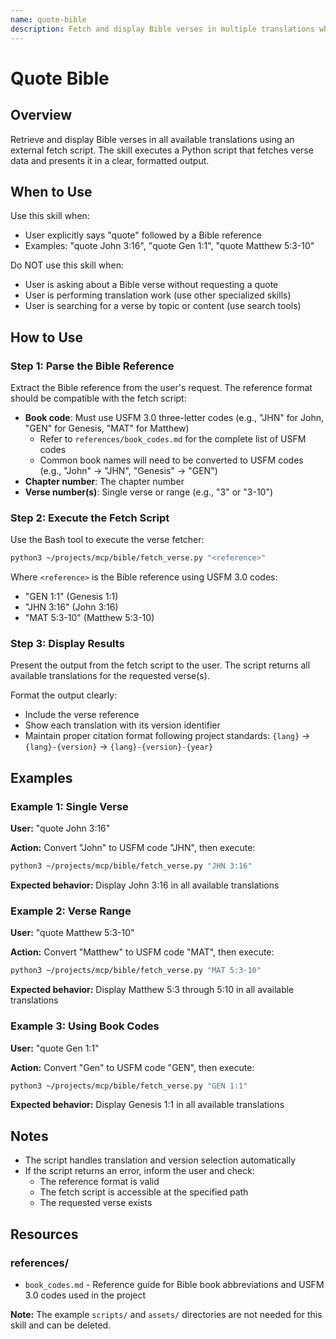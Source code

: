 ```yaml
---
name: quote-bible
description: Fetch and display Bible verses in multiple translations when users explicitly request to quote a specific verse or passage. This skill should be used when users say "quote" followed by a Bible reference (e.g., "quote John 3:16" or "quote Matthew 5:3-10"). The skill retrieves verses using an external Python script and displays all available translations.
---
```


# Quote Bible

## Overview

Retrieve and display Bible verses in all available translations using an external fetch script. The skill executes a Python script that fetches verse data and presents it in a clear, formatted output.

## When to Use

Use this skill when:
- User explicitly says "quote" followed by a Bible reference
- Examples: "quote John 3:16", "quote Gen 1:1", "quote Matthew 5:3-10"

Do NOT use this skill when:
- User is asking about a Bible verse without requesting a quote
- User is performing translation work (use other specialized skills)
- User is searching for a verse by topic or content (use search tools)

## How to Use

### Step 1: Parse the Bible Reference

Extract the Bible reference from the user's request. The reference format should be compatible with the fetch script:
- **Book code**: Must use USFM 3.0 three-letter codes (e.g., "JHN" for John, "GEN" for Genesis, "MAT" for Matthew)
  - Refer to `references/book_codes.md` for the complete list of USFM codes
  - Common book names will need to be converted to USFM codes (e.g., "John" → "JHN", "Genesis" → "GEN")
- **Chapter number**: The chapter number
- **Verse number(s)**: Single verse or range (e.g., "3" or "3-10")

### Step 2: Execute the Fetch Script

Use the Bash tool to execute the verse fetcher:

```bash
python3 ~/projects/mcp/bible/fetch_verse.py "<reference>"
```

Where `<reference>` is the Bible reference using USFM 3.0 codes:
- "GEN 1:1" (Genesis 1:1)
- "JHN 3:16" (John 3:16)
- "MAT 5:3-10" (Matthew 5:3-10)

### Step 3: Display Results

Present the output from the fetch script to the user. The script returns all available translations for the requested verse(s).

Format the output clearly:
- Include the verse reference
- Show each translation with its version identifier
- Maintain proper citation format following project standards: `{lang}` → `{lang}-{version}` → `{lang}-{version}-{year}`

## Examples

### Example 1: Single Verse

**User:** "quote John 3:16"

**Action:** Convert "John" to USFM code "JHN", then execute:
```bash
python3 ~/projects/mcp/bible/fetch_verse.py "JHN 3:16"
```

**Expected behavior:** Display John 3:16 in all available translations

### Example 2: Verse Range

**User:** "quote Matthew 5:3-10"

**Action:** Convert "Matthew" to USFM code "MAT", then execute:
```bash
python3 ~/projects/mcp/bible/fetch_verse.py "MAT 5:3-10"
```

**Expected behavior:** Display Matthew 5:3 through 5:10 in all available translations

### Example 3: Using Book Codes

**User:** "quote Gen 1:1"

**Action:** Convert "Gen" to USFM code "GEN", then execute:
```bash
python3 ~/projects/mcp/bible/fetch_verse.py "GEN 1:1"
```

**Expected behavior:** Display Genesis 1:1 in all available translations

## Notes

- The script handles translation and version selection automatically
- If the script returns an error, inform the user and check:
  - The reference format is valid
  - The fetch script is accessible at the specified path
  - The requested verse exists

## Resources

### references/

- `book_codes.md` - Reference guide for Bible book abbreviations and USFM 3.0 codes used in the project

**Note:** The example `scripts/` and `assets/` directories are not needed for this skill and can be deleted.
